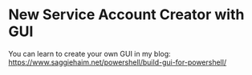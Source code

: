# New Service Account Creator with GUI

You can learn to create your own GUI in my blog: https://www.saggiehaim.net/powershell/build-gui-for-powershell/

